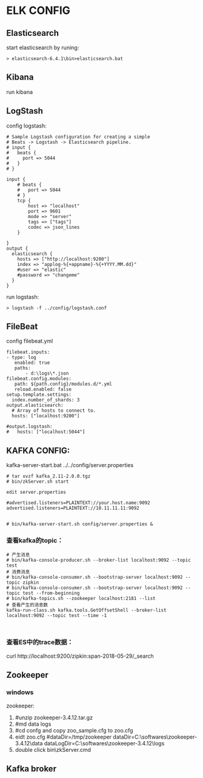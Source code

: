 # ELK CONFIG

## Elasticsearch
start elasticsearch by runing:

```
> elasticsearch-6.4.1\bin>elasticsearch.bat
```

## Kibana
run kibana

## LogStash

config logstash:
```
# Sample Logstash configuration for creating a simple
# Beats -> Logstash -> Elasticsearch pipeline.
# input {
#   beats {
#     port => 5044
#   }
# }

input {
    # beats {
    #   port => 5044
    # }
    tcp {  
        host => "localhost"  
        port => 9601  
        mode => "server"  
        tags => ["tags"]  
        codec => json_lines         
    }  

} 
output {
  elasticsearch {
    hosts => ["http://localhost:9200"]
    index => "applog-%{+appname}-%{+YYYY.MM.dd}"
    #user => "elastic"
    #password => "changeme"
  }
}

```

run logstash:
```
> logstash -f ../config/logstash.conf
```

## FileBeat
config filebeat.yml
```
filebeat.inputs:
- type: log
   enabled: true
   paths:
       - d:\logs\*.json
filebeat.config.modules:
   path: ${path.config}/modules.d/*.yml
   reload.enabled: false
setup.template.settings:
  index.number_of_shards: 3
output.elasticsearch:
  # Array of hosts to connect to.
  hosts: ["localhost:9200"]

#output.logstash:
#   hosts: ["localhost:5044"]
```

## KAFKA CONFIG:

kafka-server-start.bat ../../config/server.properties
```
# tar xvzf kafka_2.11-2.0.0.tgz
# bin/zkServer.sh start

edit server.properties

#advertised.listeners=PLAINTEXT://your.host.name:9092
advertised.listeners=PLAINTEXT://10.11.11.11:9092


# bin/kafka-server-start.sh config/server.properties &
```

### 查看kafka的topic：
```
# 产生消息
# bin/kafka-console-producer.sh --broker-list localhost:9092 --topic test
# 消费消息
# bin/kafka-console-consumer.sh --bootstrap-server localhost:9092 --topic zipkin
# bin/kafka-console-consumer.sh --bootstrap-server localhost:9092 --topic test --from-beginning
# bin/kafka-topics.sh --zookeeper localhost:2181 --list
# 查看产生的消息数
kafka-run-class.sh kafka.tools.GetOffsetShell --broker-list localhost:9092 --topic test --time -1



```

### 查看ES中的trace数据：
curl http://localhost:9200/zipkin:span-2018-05-29/_search

## Zookeeper

### windows 
zookeeper:
1. #unzip zookeeper-3.4.12.tar.gz
2. #md data logs
3. #cd confg and copy zoo_sample.cfg  to zoo.cfg
4. eidt zoo.cfg
#dataDir=/tmp/zookeeper
dataDir=C:\\softwares\\zookeeper-3.4.12\\data
dataLogDir=C:\softwares\zookeeper-3.4.12\logs
5. double click bin\zkServer.cmd


## Kafka broker